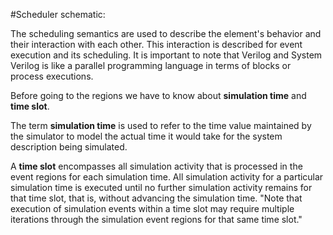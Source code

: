 #Scheduler schematic:

The scheduling semantics are used to describe the element's behavior and their interaction with each other. This interaction is described for event execution and its scheduling. It is important to note that Verilog and System Verilog is like a parallel programming language in terms of blocks or process executions.

Before going to the regions we have to know about **simulation time** and **time slot**.

The term **simulation time** is used to refer to the time value maintained by the simulator to model the actual time it would take for the system description being simulated.

A **time slot** encompasses all simulation activity that is processed in the event regions for each simulation time. All simulation activity for a particular simulation time is executed until no further simulation activity remains for that time slot, that is, without advancing the simulation
time.
"Note that execution of simulation events within a time slot may require multiple iterations through the simulation event regions for that same time slot."